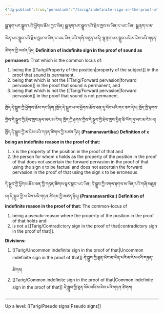 ```yaml
---
{"dg-publish":true,"permalink":"/tarig/indefinite-sign-in-the-proof-of-that/"}
---
```


སྒྲ་རྟག་པར་སྒྲུབ་པའི་ཕྱོགས་ཆོས་ཀྱང་ཡིན། སྒྲ་རྟག་པར་སྒྲུབ་པའི་རྗེས་ཁྱབ་མ་ཡིན་པ་ཡང་ཡིན། 
སྒྲ་རྟག་པ་མ་ཡིན་པར་སྒྲུབ་པའི་རྗེས་ཁྱབ་མ་ཡིན་པ་ཡང་ཡིན་པའི་གཞི་མཐུན་པ་དེ། སྒྲ་རྟག་པར་སྒྲུབ་པའི་མ་ངེས་པའི་གཏན་ཚིགས་ཀྱི་མཚན་ཉིད།
**Definition of indefinite sign in the proof of sound as permanent:**
That which is the common locus of:
1. being the [[Tarig/Property of the position\|property of the subject]] in the proof that sound is permanent,
2. being that which is not the [[Tarig/Forward pervasion\|forward pervasion]] in the proof that sound is permanent, and
3. being that which is not the [[Tarig/Forward pervasion\|forward pervasion]] in the proof that sound is not permanent.

ཁྱོད་དེ་སྒྲུབ་ཀྱི་ཕྱོགས་ཆོས་གང་ཞིག །ཁྱོད་དེ་སྒྲུབ་པ་ལ་ཕྱོགས་ཆོས་ཅན་དུ་སོང་པའི་གང་ཟག་དེས། ཁྱོད་ཀྱི་རྟགས་ཀྱིས་དེ་སྒྲུབ་ཀྱི་རྗེས་ཁྱབ་རྣལ་མར་མ་ངེས། 
ཁྱོད་ཀྱི་རྟགས་ཀྱིས་དེ་སྒྲུབ་ཀྱི་རྗེས་ཁྱབ་ཕྱིན་ཅི་ལོག་ཏུ་ཡང་མ་ངེས་པ། ཁྱོད་དེ་སྒྲུབ་ཀྱི་མ་ངེས་པའི་གཏན་ཚིགས་ཀྱི་མཚན་ཉིད།
**(Pramanavartika:) Definition of x being an indefinite reason in the proof of that:**
1. x is the property of the position in the proof of that and
2. the person for whom x holds as the property of the position in the proof of that does not ascertain the forward pervasion in the proof of that using the sign x to be factual and does not ascertain the forward pervasion in the proof of that using the sign x to be erroneous. 

དེ་སྒྲུབ་ཀྱི་ཕྱོགས་ཆོས་ཅན་གྱི་གཏན་ཚིགས་ལྟར་སྣང་ཡང་ཡིན། དེ་སྒྲུབ་ཀྱི་འགལ་རྟགས་མ་ཡིན་པའི་གཞི་མཐུན་པ། དེ་སྒྲུབ་ཀྱི་མ་ངེས་པའི་གཏན་ཚིགས་ཀྱི་མཚན་ཉིད།
**(Pramanavartika:) Definition of indefinite reason in the proof of that:** The common-locus of
1. being a pseudo-reason where the property of the position in the proof of that holds and
2. is not a [[Tarig/Contradictory sign in the proof of that\|contradictory sign in the proof of that]].


**Divisions:**
1. [[Tarig/Uncommon indefinite sign in the proof of that\|Uncommon indefinite sign in the proof of that]] དེ་སྒྲུབ་ཀྱི་ཐུན་མོང་མ་ཡིན་པའི་མ་ངེས་པའི་གཏན་ཚིགས།
2. [[Tarig/Common indefinite sign in the proof of that\|Common indefinite sign in the proof of that]] དེ་སྒྲུབ་ཀྱི་ཐུན་མོང་བའི་མ་ངེས་པའི་གཏན་ཚིགས།

---
Up a level: [[Tarig/Pseudo signs\|Pseudo signs]]